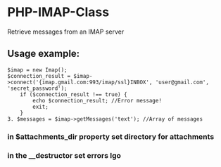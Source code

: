 # PHP-IMAP-Class
Retrieve messages from an IMAP server

## Usage example:
```
$imap = new Imap();
$connection_result = $imap->connect('{imap.gmail.com:993/imap/ssl}INBOX', 'user@gmail.com', 'secret_password');
    if ($connection_result !== true) {
        echo $connection_result; //Error message!
        exit;
    }
3. $messages = $imap->getMessages('text'); //Array of messages
```
### in $attachments_dir property set directory for attachments
### in the __destructor set errors lgo
